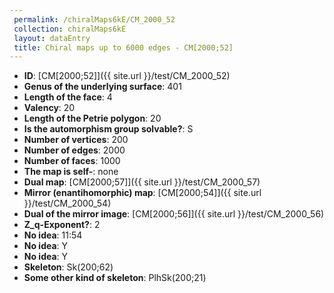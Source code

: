 ```yaml
--- 
 permalink: /chiralMaps6kE/CM_2000_52 
 collection: chiralMaps6kE
 layout: dataEntry
 title: Chiral maps up to 6000 edges - CM[2000;52]
---
```


- **ID**: [CM[2000;52]]({{ site.url }}/test/CM_2000_52)
- **Genus of the underlying surface**: 401
- **Length of the face**: 4
- **Valency**: 20
- **Length of the Petrie polygon**: 20
- **Is the automorphism group solvable?**: S
- **Number of vertices**: 200
- **Number of edges**: 2000
- **Number of faces**: 1000
- **The map is self-**: none
- **Dual map**: [CM[2000;57]]({{ site.url }}/test/CM_2000_57)
- **Mirror (enantihomorphic) map**: [CM[2000;54]]({{ site.url }}/test/CM_2000_54)
- **Dual of the mirror image**: [CM[2000;56]]({{ site.url }}/test/CM_2000_56)
- **Z_q-Exponent?**: 2
- **No idea**:  11:54
- **No idea**: Y
- **No idea**: Y
- **Skeleton**: Sk(200;62)
- **Some other kind of skeleton**: PlhSk(200;21)
